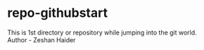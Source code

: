 # repo-githubstart
This is 1st directory or repository while jumping into the git world.<br>
Author - Zeshan Haider

